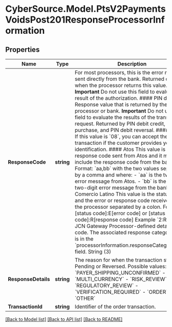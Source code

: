 # CyberSource.Model.PtsV2PaymentsVoidsPost201ResponseProcessorInformation
## Properties

Name | Type | Description | Notes
------------ | ------------- | ------------- | -------------
**ResponseCode** | **string** | For most processors, this is the error message sent directly from the bank. Returned only when the processor returns this value.  **Important** Do not use this field to evaluate the result of the authorization.  #### PIN debit Response value that is returned by the processor or bank. **Important** Do not use this field to evaluate the results of the transaction request.  Returned by PIN debit credit, PIN debit purchase, and PIN debit reversal.  #### AIBMS If this value is &#x60;08&#x60;, you can accept the transaction if the customer provides you with identification.  #### Atos This value is the response code sent from Atos and it might also include the response code from the bank. Format: &#x60;aa,bb&#x60; with the two values separated by a comma and where: - &#x60;aa&#x60; is the two-digit error message from Atos. - &#x60;bb&#x60; is the optional two-digit error message from the bank.  #### Comercio Latino This value is the status code and the error or response code received from the processor separated by a colon. Format: [status code]:E[error code] or [status code]:R[response code] Example &#x60;2:R06&#x60;  #### JCN Gateway Processor-defined detail error code. The associated response category code is in the &#x60;processorInformation.responseCategoryCode&#x60; field. String (3)  | [optional] 
**ResponseDetails** | **string** | The reason for when the transaction status is Pending or Reversed. Possible values: - &#x60;PAYER_SHIPPING_UNCONFIRMED&#x60; - &#x60;MULTI_CURRENCY&#x60; - &#x60;RISK_REVIEW&#x60; - &#x60;REGULATORY_REVIEW&#x60; - &#x60;VERIFICATION_REQUIRED&#x60; - &#x60;ORDER&#x60; - &#x60;OTHER&#x60;  | [optional] 
**TransactionId** | **string** | Identifier of the order transaction.  | [optional] 

[[Back to Model list]](../README.md#documentation-for-models) [[Back to API list]](../README.md#documentation-for-api-endpoints) [[Back to README]](../README.md)

